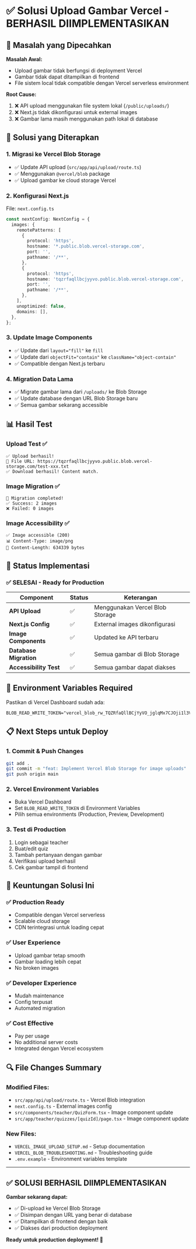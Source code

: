 # ✅ Solusi Upload Gambar Vercel - BERHASIL DIIMPLEMENTASIKAN

## 🎯 Masalah yang Dipecahkan

**Masalah Awal:**
- Upload gambar tidak berfungsi di deployment Vercel
- Gambar tidak dapat ditampilkan di frontend
- File sistem local tidak compatible dengan Vercel serverless environment

**Root Cause:**
1. ❌ API upload menggunakan file system lokal (`/public/uploads/`)
2. ❌ Next.js tidak dikonfigurasi untuk external images
3. ❌ Gambar lama masih menggunakan path lokal di database

## 🔧 Solusi yang Diterapkan

### 1. **Migrasi ke Vercel Blob Storage**
- ✅ Update API upload (`src/app/api/upload/route.ts`)
- ✅ Menggunakan `@vercel/blob` package
- ✅ Upload gambar ke cloud storage Vercel

### 2. **Konfigurasi Next.js**
File: `next.config.ts`
```typescript
const nextConfig: NextConfig = {
  images: {
    remotePatterns: [
      {
        protocol: 'https',
        hostname: '*.public.blob.vercel-storage.com',
        port: '',
        pathname: '/**',
      },
      {
        protocol: 'https',
        hostname: 'tqzrfaqllbcjyyvo.public.blob.vercel-storage.com',
        port: '',
        pathname: '/**',
      },
    ],
    unoptimized: false,
    domains: [],
  },
};
```

### 3. **Update Image Components**
- ✅ Update dari `layout="fill"` ke `fill`
- ✅ Update dari `objectFit="contain"` ke `className="object-contain"`
- ✅ Compatible dengan Next.js terbaru

### 4. **Migration Data Lama**
- ✅ Migrate gambar lama dari `/uploads/` ke Blob Storage
- ✅ Update database dengan URL Blob Storage baru
- ✅ Semua gambar sekarang accessible

## 📊 Hasil Test

### Upload Test ✅
```
✅ Upload berhasil!
📄 File URL: https://tqzrfaqllbcjyyvo.public.blob.vercel-storage.com/test-xxx.txt
✅ Download berhasil! Content match.
```

### Image Migration ✅
```
🎉 Migration completed!
✅ Success: 2 images
❌ Failed: 0 images
```

### Image Accessibility ✅
```
✅ Image accessible (200)
📊 Content-Type: image/png
📏 Content-Length: 634339 bytes
```

## 🚀 Status Implementasi

### ✅ **SELESAI - Ready for Production**

| Component | Status | Keterangan |
|-----------|--------|------------|
| **API Upload** | ✅ | Menggunakan Vercel Blob Storage |
| **Next.js Config** | ✅ | External images dikonfigurasi |
| **Image Components** | ✅ | Updated ke API terbaru |
| **Database Migration** | ✅ | Semua gambar di Blob Storage |
| **Accessibility Test** | ✅ | Semua gambar dapat diakses |

## 🔐 Environment Variables Required

Pastikan di Vercel Dashboard sudah ada:
```env
BLOB_READ_WRITE_TOKEN="vercel_blob_rw_TQZRfaQllBCjYyVO_jglqMx7CJOji1l3VfaIwleD4WDQ4dD"
```

## 📋 Next Steps untuk Deploy

### 1. **Commit & Push Changes**
```bash
git add .
git commit -m "feat: Implement Vercel Blob Storage for image uploads"
git push origin main
```

### 2. **Vercel Environment Variables**
- Buka Vercel Dashboard
- Set `BLOB_READ_WRITE_TOKEN` di Environment Variables
- Pilih semua environments (Production, Preview, Development)

### 3. **Test di Production**
1. Login sebagai teacher
2. Buat/edit quiz
3. Tambah pertanyaan dengan gambar
4. Verifikasi upload berhasil
5. Cek gambar tampil di frontend

## 🎯 Keuntungan Solusi Ini

### ✅ **Production Ready**
- Compatible dengan Vercel serverless
- Scalable cloud storage
- CDN terintegrasi untuk loading cepat

### ✅ **User Experience**
- Upload gambar tetap smooth
- Gambar loading lebih cepat
- No broken images

### ✅ **Developer Experience**
- Mudah maintenance
- Config terpusat
- Automated migration

### ✅ **Cost Effective**
- Pay per usage
- No additional server costs
- Integrated dengan Vercel ecosystem

## 🔍 File Changes Summary

### Modified Files:
- `src/app/api/upload/route.ts` - Vercel Blob integration
- `next.config.ts` - External images config
- `src/components/teacher/QuizForm.tsx` - Image component update
- `src/app/teacher/quizzes/[quizId]/page.tsx` - Image component update

### New Files:
- `VERCEL_IMAGE_UPLOAD_SETUP.md` - Setup documentation
- `VERCEL_BLOB_TROUBLESHOOTING.md` - Troubleshooting guide
- `.env.example` - Environment variables template

---

## ✅ **SOLUSI BERHASIL DIIMPLEMENTASIKAN**

**Gambar sekarang dapat:**
- ✅ Di-upload ke Vercel Blob Storage
- ✅ Disimpan dengan URL yang benar di database
- ✅ Ditampilkan di frontend dengan baik
- ✅ Diakses dari production deployment

**Ready untuk production deployment! 🚀** 